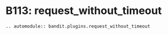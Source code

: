 # B113: request_without_timeout

```{eval-rst}
.. automodule:: bandit.plugins.request_without_timeout
```
